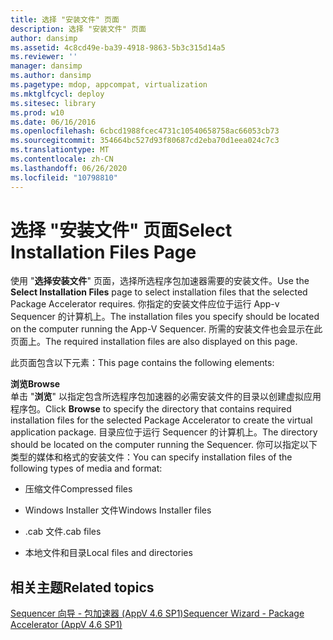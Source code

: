 ```yaml
---
title: 选择 "安装文件" 页面
description: 选择 "安装文件" 页面
author: dansimp
ms.assetid: 4c8cd49e-ba39-4918-9863-5b3c315d14a5
ms.reviewer: ''
manager: dansimp
ms.author: dansimp
ms.pagetype: mdop, appcompat, virtualization
ms.mktglfcycl: deploy
ms.sitesec: library
ms.prod: w10
ms.date: 06/16/2016
ms.openlocfilehash: 6cbcd1988fcec4731c10540658758ac66053cb73
ms.sourcegitcommit: 354664bc527d93f80687cd2eba70d1eea024c7c3
ms.translationtype: MT
ms.contentlocale: zh-CN
ms.lasthandoff: 06/26/2020
ms.locfileid: "10798810"
---
```

# <span data-ttu-id="48b91-103">选择 "安装文件" 页面</span><span class="sxs-lookup"><span data-stu-id="48b91-103">Select Installation Files Page</span></span>


<span data-ttu-id="48b91-104">使用 "**选择安装文件**" 页面，选择所选程序包加速器需要的安装文件。</span><span class="sxs-lookup"><span data-stu-id="48b91-104">Use the **Select Installation Files** page to select installation files that the selected Package Accelerator requires.</span></span> <span data-ttu-id="48b91-105">你指定的安装文件应位于运行 App-v Sequencer 的计算机上。</span><span class="sxs-lookup"><span data-stu-id="48b91-105">The installation files you specify should be located on the computer running the App-V Sequencer.</span></span> <span data-ttu-id="48b91-106">所需的安装文件也会显示在此页面上。</span><span class="sxs-lookup"><span data-stu-id="48b91-106">The required installation files are also displayed on this page.</span></span>

<span data-ttu-id="48b91-107">此页面包含以下元素：</span><span class="sxs-lookup"><span data-stu-id="48b91-107">This page contains the following elements:</span></span>

<a href="" id="browse"></a>**<span data-ttu-id="48b91-108">浏览</span><span class="sxs-lookup"><span data-stu-id="48b91-108">Browse</span></span>**  
<span data-ttu-id="48b91-109">单击 "**浏览**" 以指定包含所选程序包加速器的必需安装文件的目录以创建虚拟应用程序包。</span><span class="sxs-lookup"><span data-stu-id="48b91-109">Click **Browse** to specify the directory that contains required installation files for the selected Package Accelerator to create the virtual application package.</span></span> <span data-ttu-id="48b91-110">目录应位于运行 Sequencer 的计算机上。</span><span class="sxs-lookup"><span data-stu-id="48b91-110">The directory should be located on the computer running the Sequencer.</span></span> <span data-ttu-id="48b91-111">你可以指定以下类型的媒体和格式的安装文件：</span><span class="sxs-lookup"><span data-stu-id="48b91-111">You can specify installation files of the following types of media and format:</span></span>

-   <span data-ttu-id="48b91-112">压缩文件</span><span class="sxs-lookup"><span data-stu-id="48b91-112">Compressed files</span></span>

-   <span data-ttu-id="48b91-113">Windows Installer 文件</span><span class="sxs-lookup"><span data-stu-id="48b91-113">Windows Installer files</span></span>

-   <span data-ttu-id="48b91-114">.cab 文件</span><span class="sxs-lookup"><span data-stu-id="48b91-114">.cab files</span></span>

-   <span data-ttu-id="48b91-115">本地文件和目录</span><span class="sxs-lookup"><span data-stu-id="48b91-115">Local files and directories</span></span>

## <span data-ttu-id="48b91-116">相关主题</span><span class="sxs-lookup"><span data-stu-id="48b91-116">Related topics</span></span>


[<span data-ttu-id="48b91-117">Sequencer 向导 - 包加速器 (AppV 4.6 SP1)</span><span class="sxs-lookup"><span data-stu-id="48b91-117">Sequencer Wizard - Package Accelerator (AppV 4.6 SP1)</span></span>](sequencer-wizard---package-accelerator--appv-46-sp1-.md)

 

 





